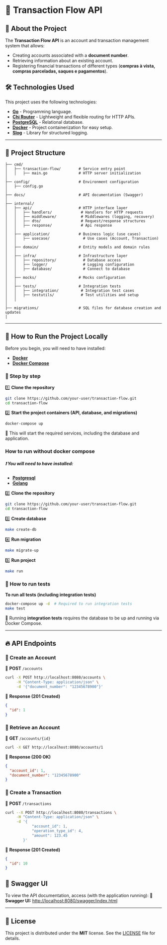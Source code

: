 # 🚀 Transaction Flow API

## 📌 About the Project

The **Transaction Flow API** is an account and transaction management system that allows:
- Creating accounts associated with a **document number**.
- Retrieving information about an existing account.
- Registering financial transactions of different types (**compras à vista, compras parceladas, saques e pagamentos**).

## 🛠️ Technologies Used

This project uses the following technologies:

- **[Go](https://go.dev/doc/)** - Programming language.
- **[Chi Router](https://github.com/go-chi/chi)** - Lightweight and flexible routing for HTTP APIs.
- **[PostgreSQL](https://www.postgresql.org/docs/)** - Relational database.
- **[Docker](https://docs.docker.com/)** - Project containerization for easy setup.
- **[Slog](https://pkg.go.dev/log/slog)** - Library for structured logging.

---

## 📂 Project Structure

```plaintext
├── cmd/
│   ├── transaction-flow/        # Service entry point
│   │   ├── main.go              # HTTP server initialization
│   
├── config/                      # Environment configuration
│   ├── config.go
│
├── docs/                        # API documentation (Swagger)
│   
├── internal/
│   ├── api/                     # HTTP interface layer
│   │   ├── handlers/             # Handlers for HTTP requests
│   │   ├── middleware/           # Middlewares (logging, recovery)
│   │   ├── dto/                  # Request/response structures
│   │   ├── response/             # Api response
│   │
│   ├── application/             # Business logic (use cases)
│   │   ├── usecase/               # Use cases (Account, Transaction)
│   │
│   ├── domain/                  # Entity models and domain rules
│   │
│   ├── infra/                   # Infrastructure layer
│   │   ├── repository/            # Database access
│   │   ├── logger/                # Logging configuration
│   │   ├── database/              # Connect to database
│   │
│   ├── mocks/                   # Mocks configuration
│   │
│   ├── tests/                   # Integration tests
│   │   ├── integration/          # Integration test cases
│   │   ├── testutils/            # Test utilities and setup
│   │
│
├── migrations/                  # SQL files for database creation and updates
│
```

---

## 🚀 **How to Run the Project Locally**


Before you begin, you will need to have installed:

- **[Docker](https://docs.docker.com/get-docker/)**
- **[Docker Compose](https://docs.docker.com/compose/install/)**

### **📌 Step by step**

1️⃣ **Clone the repository**
```bash
git clone https://github.com/your-user/transaction-flow.git
cd transaction-flow
```

2️⃣ **Start the project containers (API, database, and migrations)**
```bash
docker-compose up
```
📌 This will start the required services, including the database and application.

### **How to run without docker compose**
##### :heavy_exclamation_mark: You will need to have installed:
* **[Postgresql](https://www.postgresql.org/download/linux/ubuntu/)**
* **[Golang](https://go.dev/doc/install)**

:two: **Clone the repository**
```bash
git clone https://github.com/your-user/transaction-flow.git
cd transaction-flow
```

:three: **Create database**
```bash
make create-db
```

:four: **Run migration**

```bash
make migrate-up
```

:five: **Run project**
```bash
make run
```

### **📌 How to run tests**
**To run all tests (including integration tests)**
```bash
docker-compose up -d  # Required to run integration tests
make test
```
📌 Running **integration tests** requires the database to be up and running via Docker Compose.

---

## 🔥 **API Endpoints**

### **📌 Create an Account**
📍 **POST** `/accounts`
```bash
curl -X POST http://localhost:8080/accounts \
     -H "Content-Type: application/json" \
     -d '{"document_number": "12345678900"}'
```
📌 **Response (201 Created)**
```json
{
  "id": 1
}
```

### **📌 Retrieve an Account**
📍 **GET** `/accounts/{id}`
```bash
curl -X GET http://localhost:8080/accounts/1
```
📌 **Response (200 OK)**
```json
{
  "account_id": 1,
  "document_number": "12345678900"
}
```

### **📌 Create a Transaction**
📍 **POST** `/transactions`
```bash
curl --X POST http://localhost:8080/transactions \
     -H "Content-Type: application/json" \
     -d '{
            "account_id": 1,
            "operation_type_id": 4,
            "amount": 123.45
        }'
```
📌 **Response (201 Created)**
```json
{
  "id": 10
}
```

## 📜 **Swagger UI**
To view the API documentation, access (with the application running):
📍 **Swagger UI:** [http://localhost:8080/swagger/index.html](http://localhost:8080/swagger/index.html)

---

## 📜 **License**
This project is distributed under the **MIT** license. See the [LICENSE](LICENSE) file for details.
